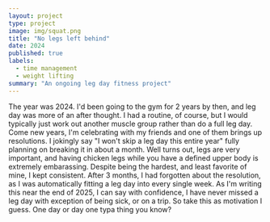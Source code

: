 ```yaml
---
layout: project
type: project
image: img/squat.png
title: "No legs left behind"
date: 2024
published: true
labels:
  - time management
  - weight lifting
summary: "An ongoing leg day fitness project"
---
```


The year was 2024. I'd been going to the gym for 2 years by then, and leg day was more of an after thought. I had a routine, of course, but I would typically just work out another muscle group rather than do a full leg day. Come new years, I'm celebrating with my friends and one of them brings up resolutions. I jokingly say "I won't skip a leg day this entire year" fully planning on breaking it in about a month. Well turns out, legs are very important, and having chicken legs while you have a defined upper body is extremely embarassing. Despite being the hardest, and least favorite of mine, I kept consistent. After 3 months, I had forgotten about the resolution, as I was automatically fitting a leg day into every single week. As I'm writing this near the end of 2025, I can say with confidence, I have never missed a leg day with exception of being sick, or on a trip. So take this as motivation I guess. One day or day one typa thing you know?
